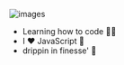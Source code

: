 ![images](https://user-images.githubusercontent.com/41688158/91047992-96c0db80-e638-11ea-88fb-6b25efb07f75.jpg)
- Learning how to code 👩‍💻
- I ♥️ JavaScript 💋
- drippin in finesse' 💯
